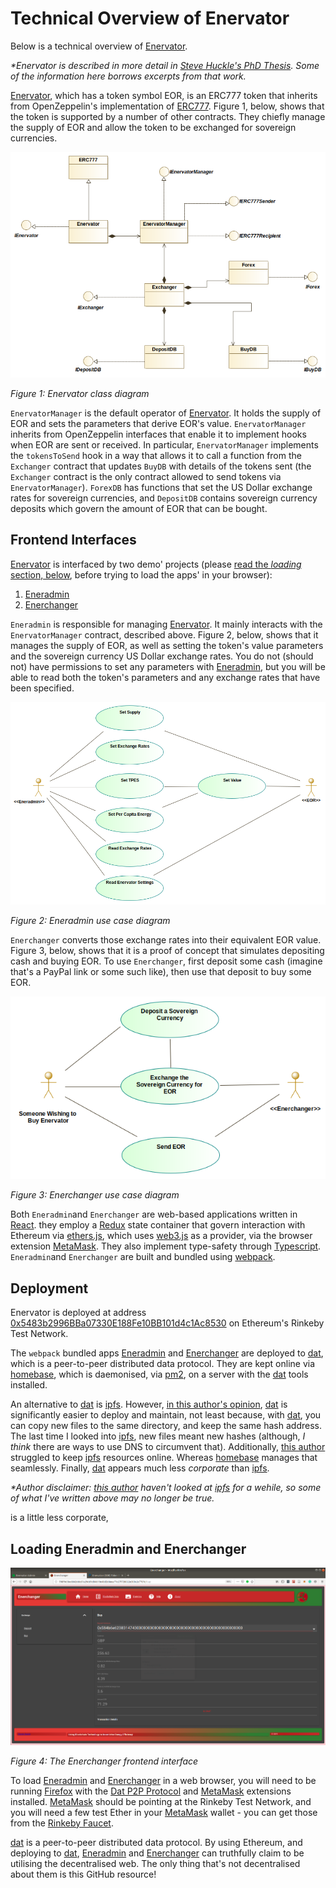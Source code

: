 # Technical Overview of Enervator

Below is a technical overview of [Enervator](https://github.com/glowkeeper/Enervator).

_*Enervator is described in more detail in [Steve Huckle's PhD Thesis](https://glowkeeper.github.io/PhDWorks/). Some of the information here borrows excerpts from that work._

[Enervator](https://github.com/glowkeeper/Enervator), which has a token symbol EOR, is an ERC777 token that inherits from OpenZeppelin's implementation of [ERC777](https://github.com/OpenZeppelin/openzeppelin-contracts/blob/master/contracts/token/ERC777/ERC777.sol). Figure 1, below, shows that the token is supported by a number of other contracts. They chiefly manage the supply of EOR and allow the token to be exchanged for sovereign currencies.

![](./images/enervatorWholeClassDiagram.png)

_Figure 1: Enervator class diagram_

`EnervatorManager` is the default operator of [Enervator](https://github.com/glowkeeper/Enervator). It holds the supply of EOR and sets the parameters that derive EOR's value. `EnervatorManager` inherits from OpenZeppelin interfaces that enable it to implement hooks when EOR are sent or received. In particular, `EnervatorManager` implements the `tokensToSend` hook in a way that allows it to call a function from the `Exchanger` contract that updates `BuyDB` with details of the tokens sent (the `Exchanger` contract is the only contract allowed to send tokens via `EnervatorManager`). `ForexDB` has functions that set the US Dollar exchange rates for sovereign currencies, and `DepositDB` contains sovereign currency deposits which govern the amount of EOR that can be bought.

## Frontend Interfaces

[Enervator](https://github.com/glowkeeper/Enervator) is interfaced by two demo' projects (please [read the _loading_ section, below](#loading), before trying to load the apps' in your browser):

1. [Eneradmin](http://bcd1e0c422401c3591fb3a347aaa0d73b7faff797a21b15edabf0ca214157ccb)
2. [Enerchanger](http://795f83fa1356cd7d00e5cfe8f1a93f32c55127684c6fc4cb8ff89a32e000016b)

`Eneradmin` is responsible for managing [Enervator](https://github.com/glowkeeper/Enervator). It mainly interacts with the `EnervatorManager` contract, described above. Figure 2, below, shows that it manages the supply of EOR, as well as setting the token's value parameters and the sovereign currency US Dollar exchange rates. You do not (should not) have permissions to set any parameters with [Eneradmin](http://bcd1e0c422401c3591fb3a347aaa0d73b7faff797a21b15edabf0ca214157ccb), but you will be able to read both the token's parameters and any exchange rates that have been specified.

![](./images/eneradminUseCaseDiagram.png)

_Figure 2: Eneradmin use case diagram_

`Enerchanger` converts those exchange rates into their equivalent EOR value. Figure 3, below, shows that it is a proof of concept that simulates depositing cash and buying EOR. To use `Enerchanger`, first deposit some cash (imagine that's a PayPal link or some such like), then use that deposit to buy some EOR.

![](./images/enerchangerUseCaseDiagram.png)

_Figure 3: Enerchanger use case diagram_

Both `Eneradmin`and `Enerchanger` are web-based applications written in [React](https://reactjs.org/). they employ a [Redux](https://redux.js.org/) state container that govern interaction with Ethereum via [ethers.js](https://github.com/ethers-io/ethers.js/), which uses [web3.js](https://github.com/ethereum/web3.js/) as a provider, via the browser extension [MetaMask](https://reactjs.org/). They also implement type-safety through [Typescript](https://www.typescriptlang.org/). `Eneradmin`and `Enerchanger` are built and bundled using [webpack](https://webpack.js.org/).

## Deployment

Enervator is deployed at address [0x5483b2996BBa07330E188Fe10BB101d4c1Ac8530](https://rinkeby.etherscan.io/token/0x5483b2996bba07330e188fe10bb101d4c1ac8530) on Ethereum's Rinkeby Test Network.

The `webpack` bundled apps </a>[Eneradmin](http://bcd1e0c422401c3591fb3a347aaa0d73b7faff797a21b15edabf0ca214157ccb) and [Enerchanger](http://795f83fa1356cd7d00e5cfe8f1a93f32c55127684c6fc4cb8ff89a32e000016b) are deployed to [dat](https://dat.foundation/), which is a peer-to-peer distributed data protocol. They are kept online via [homebase](https://github.com/beakerbrowser/homebase), which is daemonised, via [pm2](https://www.npmjs.com/package/pm2), on a server with the [dat](https://github.com/datproject/dat) tools installed.

An alternative to [dat](https://dat.foundation/) is [ipfs](https://ipfs.io/). However, [in this author's opinion](https://glowkeeper.github.io/), [dat](https://dat.foundation/) is significantly easier to deploy and maintain, not least because, with [dat](https://dat.foundation/), you can copy new files to the same directory, and keep the same hash address. The last time I looked into [ipfs](https://ipfs.io/), new files meant new hashes (although, _I think_ there are ways to use DNS to circumvent that). Additionally, [this author](https://glowkeeper.github.io/) struggled to keep [ipfs](https://ipfs.io/) resources online. Whereas [homebase](https://github.com/beakerbrowser/homebase) manages that seamlessly. Finally, [dat](https://dat.foundation/) appears much less _corporate_ than [ipfs](https://ipfs.io/).

_*Author disclaimer: [this author](https://glowkeeper.github.io/) haven't looked at [ipfs](https://ipfs.io/) for a wehile, so some of what I've written above may no longer be true._

is a little less corporate,

## Loading Eneradmin and Enerchanger

![](/images/enerchanger.png)

_Figure 4: The Enerchanger frontend interface_

<a name='#loading'>To load </a>[Eneradmin](http://bcd1e0c422401c3591fb3a347aaa0d73b7faff797a21b15edabf0ca214157ccb) and [Enerchanger](http://795f83fa1356cd7d00e5cfe8f1a93f32c55127684c6fc4cb8ff89a32e000016b) in a web browser, you will need to be running [Firefox](https://www.mozilla.org/) with the [Dat P2P Protocol](https://addons.mozilla.org/en-GB/firefox/addon/dat-p2p-protocol/) and [MetaMask](https://metamask.io/) extensions installed. [MetaMask](https://metamask.io/) should be pointing at the Rinkeby Test Network, and you will need a few test Ether in your [MetaMask](https://metamask.io/) wallet - you can get those from the [Rinkeby Faucet](https://faucet.rinkeby.io/).

[dat](https://dat.foundation/) is a peer-to-peer distributed data protocol. By using Ethereum, and deploying to [dat](https://dat.foundation/), [Eneradmin](http://bcd1e0c422401c3591fb3a347aaa0d73b7faff797a21b15edabf0ca214157ccb) and [Enerchanger](http://795f83fa1356cd7d00e5cfe8f1a93f32c55127684c6fc4cb8ff89a32e000016b) can truthfully claim to be utilising the decentralised web. The only thing that's not decentralised about them is this GitHub resource!
